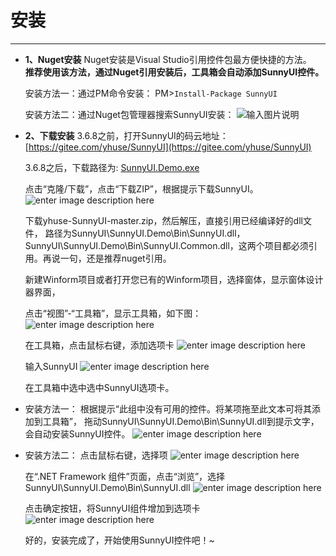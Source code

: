 # 安装
---
- **1、Nuget安装** 
  Nuget安装是Visual Studio引用控件包最方便快捷的方法。    
   **推荐使用该方法，通过Nuget引用安装后，工具箱会自动添加SunnyUI控件。** 

  安装方法一：通过PM命令安装： 
  PM>`Install-Package SunnyUI`
  
  安装方法二：通过Nuget包管理器搜索SunnyUI安装：
  ![输入图片说明](./assets/f6dce88d_416720.png)

  
  
- **2、下载安装** 
  3.6.8之前，打开SunnyUI的码云地址：[https://gitee.com/yhuse/SunnyUI](https://gitee.com/yhuse/SunnyUI)

  3.6.8之后，下载路径为: [SunnyUI.Demo.exe](https://gitee.com/yhuse/SunnyUI.Demo)
  
  点击“克隆/下载”，点击“下载ZIP”，根据提示下载SunnyUI。
  ![enter image description here](./assets/223010_76cd4ac9_416720.png)
  
  
  
  下载yhuse-SunnyUI-master.zip，然后解压，直接引用已经编译好的dll文件，
  路径为SunnyUI\SunnyUI.Demo\Bin\SunnyUI.dll，SunnyUI\SunnyUI.Demo\Bin\SunnyUI.Common.dll，这两个项目都必须引用。再说一句，还是推荐nuget引用。
  
  新建Winform项目或者打开您已有的Winform项目，选择窗体，显示窗体设计器界面，
  
  点击“视图”-“工具箱”，显示工具箱，如下图：
  ![enter image description here](./assets/223028_c2e448fb_416720.png)
  
  
  
  在工具箱，点击鼠标右键，添加选项卡
  ![enter image description here](./assets/223037_2d7d4804_416720.png)
  
  
  
  输入SunnyUI
  ![enter image description here](./assets/223050_8c94ab32_416720.png)
  
  
  
  在工具箱中选中选中SunnyUI选项卡。
  
- 安装方法一：
  根据提示“此组中没有可用的控件。将某项拖至此文本可将其添加到工具箱”，
  拖动SunnyUI\SunnyUI.Demo\Bin\SunnyUI.dll到提示文字，会自动安装SunnyUI控件。
  ![enter image description here](./assets/223100_a6e9cf21_416720.png)

  
  
- 安装方法二：
  点击鼠标右键，选择项
  ![enter image description here](./assets/223202_2f598874_416720.png)

  
  
  在“.NET Framework 组件”页面，点击“浏览”，选择SunnyUI\SunnyUI.Demo\Bin\SunnyUI.dll
  ![enter image description here](./assets/223215_df2507fa_416720.png)
  
  
  
  点击确定按钮，将SunnyUI组件增加到选项卡
  ![enter image description here](./assets/223230_704d3f19_416720.png)
  
  
  
  好的，安装完成了，开始使用SunnyUI控件吧！~